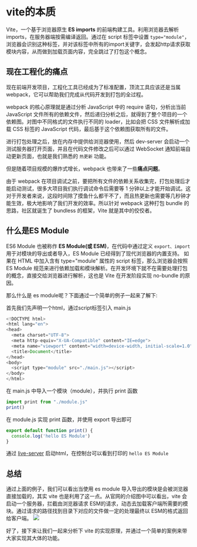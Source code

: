 # vite的本质
Vite，一个基于浏览器原生 **ES imports** 的前端构建工具。利用浏览器去解析 imports，在服务器端按需编译返回。通过在 script 标签中设置 `type="module"`，浏览器会识别这种标签，并对该标签中所有的import关键字，会发起http请求获取模块内容，从而做到加载页面内容，完全跳过了打包这个概念。
<!-- 
![](https://pic3.zhimg.com/80/v2-be21ccda836ca3ff547af801b3fae9f2_1440w.webp)
![](https://pic1.zhimg.com/80/v2-88b66eb443afbbb47081b99447c3f744_1440w.webp) -->
## 现在工程化的痛点
现在前端开发项目，工程化工具已经成为了标准配置，顶流工具应该还是当属 webpack，它可以帮助我们完成从代码开发到打包的全过程。

webpack 的核心原理就是通过分析 JavaScript 中的 require 语句，分析出当前 JavaScript 文件所有的依赖文件，然后递归分析之后，就得到了整个项目的一个依赖图。对图中不同格式的文件执行不同的 loader，比如会把 CSS 文件解析成加载 CSS 标签的 JavaScript 代码，最后基于这个依赖图获取所有的文件。

进行打包处理之后，放在内存中提供给浏览器使用，然后 dev-server 会启动一个测试服务器打开页面，并且在代码文件修改之后可以通过 WebSocket 通知前端自动更新页面，也就是我们熟悉的 `热更新` 功能。


但是随着项目规模的爆炸式增长，webpack 也带来了一些**痛点问题**。

由于 webpack 在项目调试之前，要把所有文件的依赖关系收集完，打包处理后才能启动测试，很多大项目我们执行调试命令后需要等 1 分钟以上才能开始调试。这对于开发者来说，这段时间除了摸鱼什么都干不了，而且热更新也需要等几秒钟才能生效，极大地影响了我们开发的效率。所以针对 webpack 这种打包 bundle 的思路，社区就诞生了 bundless 的框架，Vite 就是其中的佼佼者。

## 什么是ES Module
ES6 Module 也被称作 **ES Module(或 ESM)**，在代码中通过定义 `export、import` 用于对模块的导出或者导入，ES Module 已经得到了现代浏览器的内置支持。
如果在 HTML 中加入含有 type="module" 属性的 script 标签，那么浏览器会按照 ES Module 规范来进行依赖加载和模块解析。在开发环境下就不在需要处理打包的概念，直接交给浏览器进行解析，这也是 Vite 在开发阶段实现 no-bundle 的原因。

那么什么是 es module呢？下面通过一个简单的例子一起来了解下:

首先我们先声明一个html，通过script标签引入 main.js
```js
<!DOCTYPE html>
<html lang="en">
<head>
  <meta charset="UTF-8">
  <meta http-equiv="X-UA-Compatible" content="IE=edge">
  <meta name="viewport" content="width=device-width, initial-scale=1.0">
  <title>Document</title>
</head>
<body>
  <script type="module" src="./main.js"></script>
</body>
</html>
```
在 main.js 中导入一个模块（module），并执行 print 函数
```js
import print from "./module.js"
print()
```
在 module.js 实现 print 函数，并使用 export 导出即可
```js
export default function print() {
  console.log('hello ES Module')
}
```
通过 [live-server](https://www.freecodecamp.org/chinese/news/vscode-live-server-auto-refresh-browser/) 启动html，在控制台可以看到打印的 `hello ES Module`

## 总结
通过上面的例子，我们可以看出当使用 es module 导入导出的模块是会被浏览器直接加载的，其实 vite 也是利用了这一点。从官网的介绍图中可以看出，vite 会启动一个服务器，拦截由浏览器请求 ESM的请求，动态去加载客户端所需要的模块。通过请求的路径找到目录下对应的文件做一定的处理最终以 ESM的格式返回给客户端。
![](https://pic3.zhimg.com/80/v2-be21ccda836ca3ff547af801b3fae9f2_1440w.webp)

好了，接下来让我们一起来分析下 vite 的实现原理，并通过一个简单的案例来带大家实现其大体的功能。